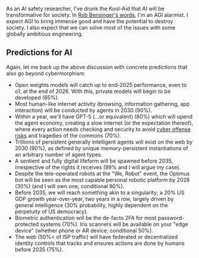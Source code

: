 
As an AI safety researcher, I've drunk the Kool-Aid that AI will be transformative for society. In [Rob Bensinger's words](https://x.com/robbensinger/status/1801306833325592759), I'm an AGI alarmist. I expect AGI to bring immense good and have the potential to destroy society. I also expect that we can solve most of the issues with some globally ambitious engineering.


## Predictions for AI
Again, let me back up the above discussion with concrete predictions that also go beyond cybermorphism:

- Open weights models will catch up to end-2025 performance, even to o1, at the end of 2026. With this, private models will begin to be developed (65%).
- Most human-like internet activity (browsing, information gathering, app interaction) will be conducted by agents in 2030 (90%).
- Within a year, we'll have GPT-5 (...or equivalent) (80%) which will upend the agent economy, creating a slow internet (or the expectation thereof), where every action needs checking and security to avoid [cyber offense risks](https://cybercapabilities.org/) and tragedies of the commons (70%).
- Trillions of persistent generally intelligent agents will exist on the web by 2030 (90%), as defined by unique memory-persistent instantiations of an arbitrary number of agent types.
- A sentient and fully digital lifeform will be spawned before 2035, irrespective of the rights it receives (99% and I will argue my case).
- Despite the tele-operated robots at the "We, Robot" event, the Optimus bot will be seen as the most capable personal robotic platform by 2028 (30%) (and I will own one; conditional 90%).
- Before 2035, we will reach something akin to a singularity; a 20% US GDP growth year-over-year, two years in a row, largely driven by general intelligence (30% probability, highly dependent on the perpetuity of US democracy).
- Biometric authentication will be the de-facto 2FA for most password-protected systems (70%). Iris scanners will be available on your "edge device" (whether phone or AR device; conditional 50%).
- The web (50%< of ISP traffic) will have federated or decentralized identity controls that tracks and ensures actions are done by humans before 2035 (75%).